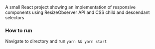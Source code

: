 A small React project showing an implementation of responsive components using ResizeObserver API and CSS child and descendant selectors

### How to run

Navigate to directory and run `yarn && yarn start`